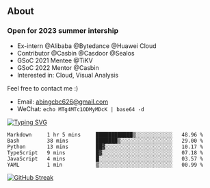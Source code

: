 ## About
### Open for 2023 summer intership
- Ex-intern @Alibaba @Bytedance @Huawei Cloud
- Contributor @Casbin @Casdoor @Sealos
- GSoC 2021 Mentee @TiKV
- GSoC 2022 Mentor @Casbin
- Interested in: Cloud, Visual Analysis

Feel free to contact me :)
- Email: abingcbc626@gmail.com
- WeChat: `echo MTg4MTc1ODMyMDcK | base64 -d`

[![Typing SVG](https://readme-typing-svg.herokuapp.com?duration=4000&lines=Don't+neglect+your+dreams;Don't+work+too+long;Speak+up+for+ideas;Make+friends;Be+happy)](https://git.io/typing-svg)

<!--START_SECTION:waka-->

```text
Markdown     1 hr 5 mins     ████████████▒░░░░░░░░░░░░   48.96 %
Bash         38 mins         ███████▒░░░░░░░░░░░░░░░░░   29.00 %
Python       13 mins         ██▓░░░░░░░░░░░░░░░░░░░░░░   10.17 %
TypeScript   9 mins          █▓░░░░░░░░░░░░░░░░░░░░░░░   07.18 %
JavaScript   4 mins          █░░░░░░░░░░░░░░░░░░░░░░░░   03.57 %
YAML         1 min           ▒░░░░░░░░░░░░░░░░░░░░░░░░   00.99 %
```

<!--END_SECTION:waka-->

[![GitHub Streak](http://github-readme-streak-stats.herokuapp.com?user=abingcbc&date_format=j%20M%5B%20Y%5D)](https://git.io/streak-stats)



<!--
**Abingcbc/Abingcbc** is a ✨ _special_ ✨ repository because its `README.md` (this file) appears on your GitHub profile.

Here are some ideas to get you started:

- 🔭 I’m currently working on ...
- 🌱 I’m currently learning ...
- 👯 I’m looking to collaborate on ...
- 🤔 I’m looking for help with ...
- 💬 Ask me about ...
- 📫 How to reach me: ...
- 😄 Pronouns: ...
- ⚡ Fun fact: ...

![Top Langs](https://github-readme-stats.vercel.app/api/top-langs/?username=abingcbc&count_private=true)
![Abing's github stats](https://github-readme-stats.vercel.app/api?username=abingcbc&count_private=true&show_icons=true&theme=dark)

-->

